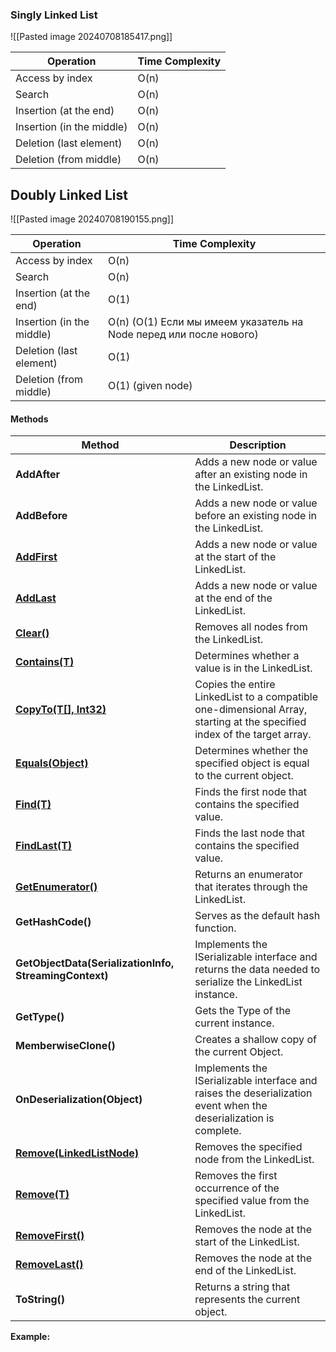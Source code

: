 
### Singly Linked List
![[Pasted image 20240708185417.png]]

| Operation                 | Time Complexity |
| ------------------------- | --------------- |
| Access by index           | O(n)            |
| Search                    | O(n)            |
| Insertion (at the end)    | O(n)            |
| Insertion (in the middle) | O(n)            |
| Deletion (last element)   | O(n)            |
| Deletion (from middle)    | O(n)            |


## Doubly Linked List
![[Pasted image 20240708190155.png]]

| Operation                 | Time Complexity                                                    |
| ------------------------- | ------------------------------------------------------------------ |
| Access by index           | O(n)                                                               |
| Search                    | O(n)                                                               |
| Insertion (at the end)    | O(1)                                                               |
| Insertion (in the middle) | O(n) (O(1) Если мы имеем указатель на Node перед или после нового) |
| Deletion (last element)   | O(1)                                                               |
| Deletion (from middle)    | O(1) (given node)                                                  |
#### Methods

| Method                                                                                                               | Description                                                                                                              |
| -------------------------------------------------------------------------------------------------------------------- | ------------------------------------------------------------------------------------------------------------------------ |
| **AddAfter**                                                                                                         | Adds a new node or value after an existing node in the LinkedList.                                                       |
| **AddBefore**                                                                                                        | Adds a new node or value before an existing node in the LinkedList.                                                      |
| **[AddFirst](https://www.geeksforgeeks.org/c-adding-new-node-or-value-at-the-start-of-linkedlistt/)**                | Adds a new node or value at the start of the LinkedList.                                                                 |
| **[AddLast](https://www.geeksforgeeks.org/c-adding-new-node-or-value-at-the-end-of-linkedlistt/)**                   | Adds a new node or value at the end of the LinkedList.                                                                   |
| **[Clear()](https://www.geeksforgeeks.org/c-removing-all-nodes-from-linkedlistt/)**                                  | Removes all nodes from the LinkedList.                                                                                   |
| **[Contains(T)](https://www.geeksforgeeks.org/c-check-if-a-value-is-in-linkedlistt/)**                               | Determines whether a value is in the LinkedList.                                                                         |
| **[CopyTo(T[], Int32)](https://www.geeksforgeeks.org/c-copy-the-entire-linkedlistt-to-array/)**                      | Copies the entire LinkedList to a compatible one-dimensional Array, starting at the specified index of the target array. |
| **[Equals(Object)](https://www.geeksforgeeks.org/c-check-if-two-linkedlistt-objects-are-equal/)**                    | Determines whether the specified object is equal to the current object.                                                  |
| **[Find(T)](https://www.geeksforgeeks.org/c-find-the-first-node-in-linkedlistt-containing-the-specified-value/)**    | Finds the first node that contains the specified value.                                                                  |
| **[FindLast(T)](https://www.geeksforgeeks.org/c-find-the-last-node-in-linkedlistt-containing-the-specified-value/)** | Finds the last node that contains the specified value.                                                                   |
| **[GetEnumerator()](https://www.geeksforgeeks.org/c-getting-an-enumerator-that-iterates-through-linkedlistt/)**      | Returns an enumerator that iterates through the LinkedList.                                                              |
| **GetHashCode()**                                                                                                    | Serves as the default hash function.                                                                                     |
| **GetObjectData(SerializationInfo, StreamingContext)**                                                               | Implements the ISerializable interface and returns the data needed to serialize the LinkedList instance.                 |
| **GetType()**                                                                                                        | Gets the Type of the current instance.                                                                                   |
| **MemberwiseClone()**                                                                                                | Creates a shallow copy of the current Object.                                                                            |
| **OnDeserialization(Object)**                                                                                        | Implements the ISerializable interface and raises the deserialization event when the deserialization is complete.        |
| **[Remove(LinkedListNode)](https://www.geeksforgeeks.org/c-removing-the-specified-node-from-the-linkedlistt/)**      | Removes the specified node from the LinkedList.                                                                          |
| **[Remove(T)](https://www.geeksforgeeks.org/c-removing-first-occurrence-of-specified-value-from-linkedlistt/)**      | Removes the first occurrence of the specified value from the LinkedList.                                                 |
| **[RemoveFirst()](https://www.geeksforgeeks.org/c-removing-the-node-at-the-start-of-the-linkedlistt/)**              | Removes the node at the start of the LinkedList.                                                                         |
| **[RemoveLast()](https://www.geeksforgeeks.org/c-removing-the-node-at-the-end-of-linkedlistt/)**                     | Removes the node at the end of the LinkedList.                                                                           |
| **ToString()**                                                                                                       | Returns a string that represents the current object.                                                                     |

**Example:**
